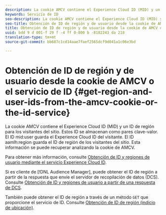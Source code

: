 ```yaml
---
description: La cookie AMCV contiene el Experience Cloud ID (MID) y un ID de región para los visitantes del sitio. Estos ID se almacenan como pares clave-valor. El ID de usuario medio contiene el ID de Experience Cloud del visitante. El ID de región aamlh contiene el ID de región de los visitantes del sitio. Esta información se puede recuperar analizando la cookie de AMCV.
keywords: Servicio de ID
seo-description: La cookie AMCV contiene el Experience Cloud ID (MID) y un ID de región para los visitantes del sitio. Estos ID se almacenan como pares clave-valor. El ID de usuario medio contiene el ID de Experience Cloud del visitante. El ID de región aamlh contiene el ID de región de los visitantes del sitio. Esta información se puede recuperar analizando la cookie de AMCV.
seo-title: Obtención de ID de región y de usuario desde la cookie de AMCV o el servicio de ID
title: Obtención de ID de región y de usuario desde la cookie de AMCV o el servicio de ID
uuid: bdd 9 d 001-f 29 f -4 ff 0-800 b -8182243 da 218
translation-type: tm+mt
source-git-commit: bb687c1cd14aae7faef2565dcf9d041a1c06e3bd

---
```



# Obtención de ID de región y de usuario desde la cookie de AMCV o el servicio de ID {#get-region-and-user-ids-from-the-amcv-cookie-or-the-id-service}

La cookie AMCV contiene el Experience Cloud ID (MID) y un ID de región para los visitantes del sitio. Estos ID se almacenan como pares clave-valor. El ID mid:user guarda el Experience Cloud ID del visitante. El ID aamlh:region guarda el ID de región de los visitantes del sitio. Esta información se puede recuperar analizando la cookie de AMCV.

Para obtener más información, consulte [Obtención de ID y regiones de usuario mediante el servicio Experience Cloud ID](https://marketing.adobe.com/resources/help/en_US/aam/dcs-mcid-ids.html).

Si es cliente de [!DNL Audience Manager], puede obtener el ID de región a partir de la respuesta que envíe el servidor de recopilación de datos (DCS). Consulte [Obtención de ID y regiones de usuario a partir de una respuesta de DCS](https://marketing.adobe.com/resources/help/en_US/aam/dcs-aam-ids.html).

También puede obtener el ID de región a través de un método `GET` que proporcione el servicio de ID. Consulte [Obtención de ID de región (indicio de ubicación)](../mcvid-library/mcvid-get-set/mcvid-getlocationhint.md#reference-a761030ff06c4439946bb56febf42d4c).
